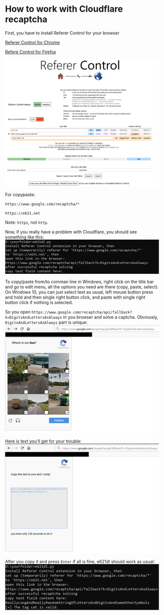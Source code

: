 # How to work with Cloudflare recaptcha

First, you have to install Referer Control for your browser

[Referer Control for Chrome](https://chrome.google.com/webstore/detail/referer-control/hnkcfpcejkafcihlgbojoidoihckciin)

[Refere Control for Firefox](https://addons.mozilla.org/en-US/firefox/addon/referercontrol/)

![Referer Control Settings](pics/refcontrolsettings.png)

For copypaste:

```
https://www.google.com/recaptcha/*
```

```
https://e621.net
```

Note: `https`, not `http`.

Now, if you really have a problem with Cloudflare, you should see something like this:
![e621dl recaptcha code prompt](pics/recaptchaprompt.png)

To copy/paste from/to comman line in Windows, right click on the title bar and go to edit menu, all the options you need are there (copy, paste, select). On Windows 10, you can just select text as usual, left mouse button press and hold and then single right button click, and paste with single right button click if nothing is selected.

So you open `https://www.google.com/recaptcha/api/fallback?k=DigitsAndLettersAsAlways` in you browser and solve a captcha. Obviously, `DigitsAndLettersAsAlways` part is unique:
![NoScript Captcha](pics/noscriptcaptcha.png)

Here is text you'll get for your trouble:
![Recaptcha confirmation text](pics/recaptchasolved.png)

After you copy it and press `Enter` if all is fine, e621dl should work as usual:
![Cloudflare is satisfied](pics/allisgood.png)
